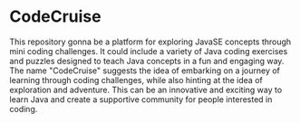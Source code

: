 # CodeCruise

This repository gonna be a platform for exploring JavaSE concepts through mini coding challenges. It could include a variety of Java coding exercises and puzzles designed to teach Java concepts in a fun and engaging way. The name "CodeCruise" suggests the idea of embarking on a journey of learning through coding challenges, while also hinting at the idea of exploration and adventure. This can be an innovative and exciting way to learn Java and create a supportive community for people interested in coding.
